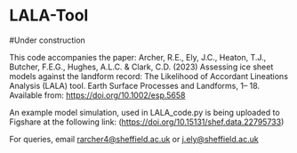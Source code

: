 # LALA-Tool

#Under construction

This code accompanies the paper: Archer, R.E., Ely, J.C., Heaton, T.J., Butcher, F.E.G., Hughes, A.L.C. & Clark, C.D. (2023) Assessing ice sheet models against the landform record: The Likelihood of Accordant Lineations Analysis (LALA) tool. Earth Surface Processes and Landforms, 1– 18. Available from: https://doi.org/10.1002/esp.5658

An example model simulation, used in LALA_code.py is being uploaded to Figshare at the following link: (https://doi.org/10.15131/shef.data.22795733)

For queries, email rarcher4@sheffield.ac.uk or j.ely@sheffield.ac.uk
